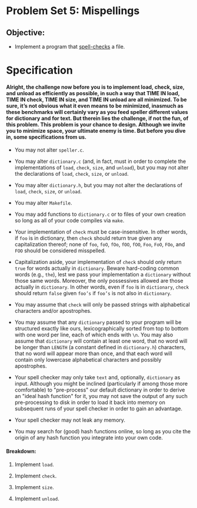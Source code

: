 # Problem Set 5: Mispellings
## Objective:
* Implement a program that [spell-checks](http://docs.cs50.net/problems/speller/speller.html) a file.

# Specification
#### Alright, the challenge now before you is to implement load, check, size, and unload as efficiently as possible, in such a way that TIME IN load, TIME IN check, TIME IN size, and TIME IN unload are all minimized. To be sure, it’s not obvious what it even means to be minimized, inasmuch as these benchmarks will certainly vary as you feed speller different values for dictionary and for  text. But therein lies the challenge, if not the fun, of this problem. This problem is your chance to design. Although we invite you to minimize space, your ultimate enemy is time. But before you dive in, some specifications from us.

* You may not alter `speller.c`.

* You may alter `dictionary.c` (and, in fact, must in order to complete the implementations of `load`, `check`, `size`, and `unload`), but you may not alter the declarations of `load`, `check`, `size`, or `unload`.

* You may alter `dictionary.h`, but you may not alter the declarations of `load`, `check`, `size`, or `unload`.

* You may alter `Makefile`.

* You may add functions to `dictionary.c` or to files of your own creation so long as all of your code compiles via `make`.

* Your implementation of `check` must be case-insensitive. In other words, if `foo` is in dictionary, then `check` should return true given any capitalization thereof; none of `foo`, `foO`, `fOo`, `fOO`, `fOO`, `Foo`, `FoO`, `FOo`, and `FOO` should be considered misspelled.

* Capitalization aside, your implementation of `check` should only return `true` for words actually in `dictionary`. Beware hard-coding common words (e.g., `the`), lest we pass your implementation a `dictionary` without those same words. Moreover, the only possessives allowed are those actually in `dictionary`. In other words, even if `foo` is in `dictionary`, `check` should return `false` given `foo’s` if `foo’s` is not also in `dictionary`.

* You may assume that `check` will only be passed strings with alphabetical characters and/or apostrophes.

* You may assume that any `dictionary` passed to your program will be structured exactly like ours, lexicographically sorted from top to bottom with one word per line, each of which ends with `\n`. You may also assume that `dictionary` will contain at least one word, that no word will be longer than `LENGTH` (a constant defined in `dictionary.h`) characters, that no word will appear more than once, and that each word will contain only lowercase alphabetical characters and possibly apostrophes.

* Your spell checker may only take `text` and, optionally, `dictionary` as input. Although you might be inclined (particularly if among those more comfortable) to "pre-process" our default dictionary in order to derive an "ideal hash function" for it, you may not save the output of any such pre-processing to disk in order to load it back into memory on subsequent runs of your spell checker in order to gain an advantage.

* Your spell checker may not leak any memory.

* You may search for (good) hash functions online, so long as you cite the origin of any hash function you integrate into your own code.

#### Breakdown:

1. Implement `load`.

2. Implement `check`.

3. Implement `size`.

4. Implement `unload`.
